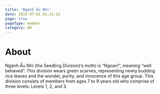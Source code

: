 ```yaml
---
title: 'Ngành Ấu Nhi'
date: 2019-07-01 01:21:23
page: true
pageType: member
category: AN
---
```


# About
Ngành Ấu Nhi (the Seedling Division)’s motto is “Ngoan!”, meaning “well behaved”. This division
wears green scarves, representing newly budding rice leaves and the wonder, purity, and
innocence of this age group. This division consists of members from ages 7 to 9 years old who
comprise of three levels: Levels 1, 2, and 3.
